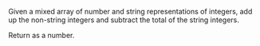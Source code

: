Given a mixed array of number and string representations of integers, add up the non-string integers and subtract the total of the string integers.

Return as a number.